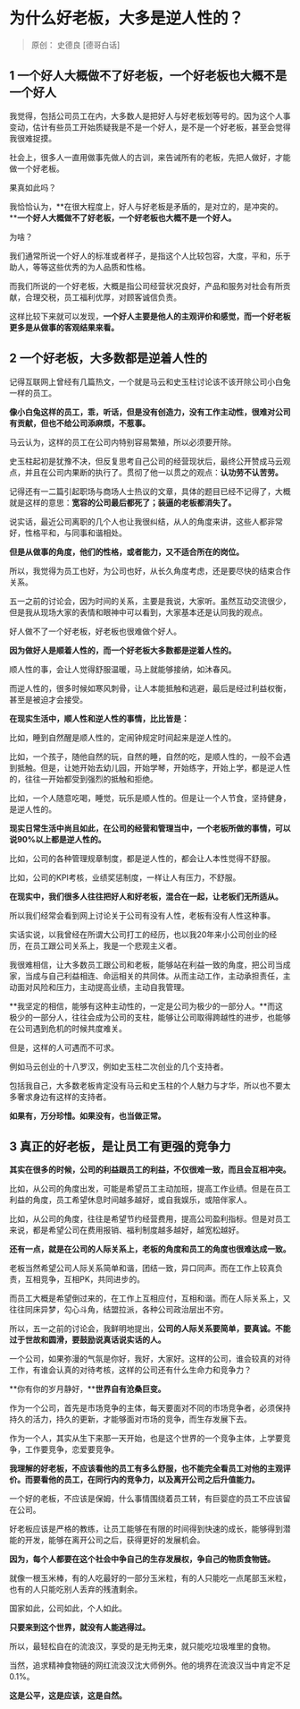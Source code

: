 # 为什么好老板，大多是逆人性的？

> 原创： 史德良 [德哥白话]

## 1 一个好人大概做不了好老板，一个好老板也大概不是一个好人

我觉得，包括公司员工在内，大多数人是把好人与好老板划等号的。因为这个人事变动，估计有些员工开始质疑我是不是一个好人，是不是一个好老板，甚至会觉得我很难捉摸。



社会上，很多人一直用做事先做人的古训，来告诫所有的老板，先把人做好，才能做一个好老板。



果真如此吗？



我恰恰认为，**在很大程度上，好人与好老板是矛盾的，是对立的，是冲突的。****一个好人大概做不了好老板，一个好老板也大概不是一个好人。**



为啥？



我们通常所说一个好人的标准或者样子，是指这个人比较包容，大度，平和，乐于助人，等等这些优秀的为人品质和性格。



而我们所说的一个好老板，大概是指公司经营状况良好，产品和服务对社会有所贡献，合理交税，员工福利优厚，对顾客诚信负责。



这样比较下来就可以发现，**一个好人主要是他人的主观评价和感觉，而一个好老板更多是从做事的客观结果来看。**



## 2 一个好老板，大多数都是逆着人性的

记得互联网上曾经有几篇热文，一个就是马云和史玉柱讨论该不该开除公司小白兔一样的员工。



**像小白兔这样的员工，乖，听话，但是没有创造力，没有工作主动性，很难对公司有贡献，但也不给公司添麻烦，不惹事。**



马云认为，这样的员工在公司内特别容易繁殖，所以必须要开除。



史玉柱起初是犹豫不决，但反复思考自己公司的经营现状后，最终公开赞成马云观点，并且在公司内果断的执行了。贯彻了他一以贯之的观点：**认功劳不认苦劳。**



记得还有一二篇引起职场与商场人士热议的文章，具体的题目已经不记得了，大概就是这样的意思：**宽容的公司最后都死了；装逼的老板都消失了。**



说实话，最近公司离职的几个人也让我很纠结，从人的角度来讲，这些人都非常好，性格平和，与同事和谐相处。



**但是从做事的角度，他们的性格，或者能力，又不适合所在的岗位。**



所以，我觉得为员工也好，为公司也好，从长久角度考虑，还是要尽快的结束合作关系。



五一之前的讨论会，因为时间的关系，主要是我说，大家听。虽然互动交流很少，但是我从现场大家的表情和眼神中可以看到，大家基本还是认同我的观点。



好人做不了一个好老板，好老板也很难做个好人。



**因为做好人是顺着人性的，而一个好老板大多数都是逆着人性的。**



顺人性的事，会让人觉得舒服温暖，马上就能够接纳，如沐春风。



而逆人性的，很多时候如寒风刺骨，让人本能抵触和逃避，最后是经过利益权衡，甚至是被迫才会接受。



**在现实生活中，顺人性和逆人性的事情，比比皆是：**



比如，睡到自然醒是顺人性的，定闹钟规定时间起来是逆人性的。



比如，一个孩子，随他自然的玩，自然的睡，自然的吃，是顺人性的，一般不会遇到抵触。但是，让她开始去幼儿园，开始学琴，开始练字，开始上学，都是逆人性的，往往一开始都受到强烈的抵触和拒绝。



比如，一个人随意吃喝，睡觉，玩乐是顺人性的。但是让一个人节食，坚持健身，是逆人性的。



**现实日常生活中尚且如此，在公司的经营和管理当中，一个老板所做的事情，可以说90%以上都是逆人性的。**



比如，公司的各种管理规章制度，都是逆人性的，都会让人本性觉得不舒服。



比如，公司的KPI考核，业绩奖惩制度，一样让人有压力，不舒服。



**在现实中，我们很多人往往把好人和好老板，混合在一起，让老板们无所适从。**



所以我们经常会看到网上讨论关于公司有没有人性，老板有没有人性这种事。



实话实说，以我曾经在所谓大公司打工的经历，也以我20年来小公司创业的经历，在员工跟公司关系上，我是一个悲观主义者。



我很难相信，让大多数员工跟公司和老板，能够站在利益一致的角度，把公司当成家，当成与自己利益相连、命运相关的共同体。从而主动工作，主动承担责任，主动面对风险和压力，主动提高业绩，主动自我管理。



**我坚定的相信，能够有这种主动性的，一定是公司为极少的一部分人。**而这极少的一部分人，往往会成为公司的支柱，能够让公司取得跨越性的进步，也能够在公司遇到危机的时候共度难关。



但是，这样的人可遇而不可求。



例如马云创业的十八罗汉，例如史玉柱二次创业的几个支持者。



包括我自己，大多数老板肯定没有马云和史玉柱的个人魅力与才华，所以也不要太多奢求身边有这样的支持者。



**如果有，万分珍惜。如果没有，也当做正常。**





## 3 真正的好老板，是让员工有更强的竞争力

**其实在很多的时候，公司的利益跟员工的利益，不仅很难一致，而且会互相冲突。**



比如，从公司的角度出发，可能是希望员工主动加班，提高工作业绩。但是在员工利益的角度，员工希望休息时间越多越好，或自我娱乐，或陪伴家人。



比如，从公司的角度，往往是希望节约经营费用，提高公司盈利指标。但是对员工来说，都是希望公司在费用报销、福利制度越多越好，越宽松越好。



**还有一点，就是在公司的人际关系上，老板的角度和员工的角度也很难达成一致。**



老板当然希望公司人际关系简单和谐，团结一致，异口同声。而在工作上较真负责，互相竞争，互相PK，共同进步的。



而员工大概是希望倒过来的，在工作上互相应付，互相和谐。而在人际关系上，又往往同床异梦，勾心斗角，结盟拉派，各种公司政治层出不穷。



所以，五一之前的讨论会，我鲜明地提出，**公司的人际关系要简单，要真诚。不能过于世故和圆滑，要鼓励说真话说实话的人。**



一个公司，如果弥漫的气氛是你好，我好，大家好。这样的公司，谁会较真的对待工作，有谁会认真的对待考核，这样的公司还有什么生命力和竞争力？



**你有你的岁月静好，****世界自有沧桑巨变。**



作为一个公司，首先是市场竞争的主体，每天要面对不同的市场竞争者，必须保持持久的活力，持久的更新，才能够面对市场的竞争，而生存发展下去。



作为一个人，其实从生下来那一天开始，也是这个世界的一个竞争主体，上学要竞争，工作要竞争，恋爱要竞争。



**我理解的好老板，不应该看他的员工有多么舒服，也不能完全看员工对他的主观评价。而要看他的员工，在同行内的竞争力，以及离开公司之后升值能力。**



一个好的老板，不应该是保姆，什么事情围绕着员工转，有巨婴症的员工不应该留在公司。



好老板应该是严格的教练，让员工能够在有限的时间得到快速的成长，能够得到潜能的开发，能够在离开公司之后，获得更好的发展机会。



**因为，每个人都要在这个社会中争自己的生存发展权，争自己的物质食物链。**



就像一根玉米棒，有的人吃最好的一部分玉米粒，有的人只能吃一点尾部玉米粒，也有的人只能吃别人丢弃的残渣剩余。



国家如此，公司如此，个人如此。



**只要来到这个世界，就没有人能逃得过。**



所以，最轻松自在的流浪汉，享受的是无拘无束，就只能吃垃圾堆里的食物。



当然，追求精神食物链的网红流浪汉沈大师例外。他的境界在流浪汉当中肯定不足0.1%。



**这是公平，这是应该，这是自然。**